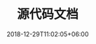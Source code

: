 ---
title: "源代码文档"
date: 2018-12-29T11:02:05+06:00
icon: "ti-pie-chart"
logo: "images/skills.png"
description: "源代码、变量和函数参数的说明"
type : "docs"
---